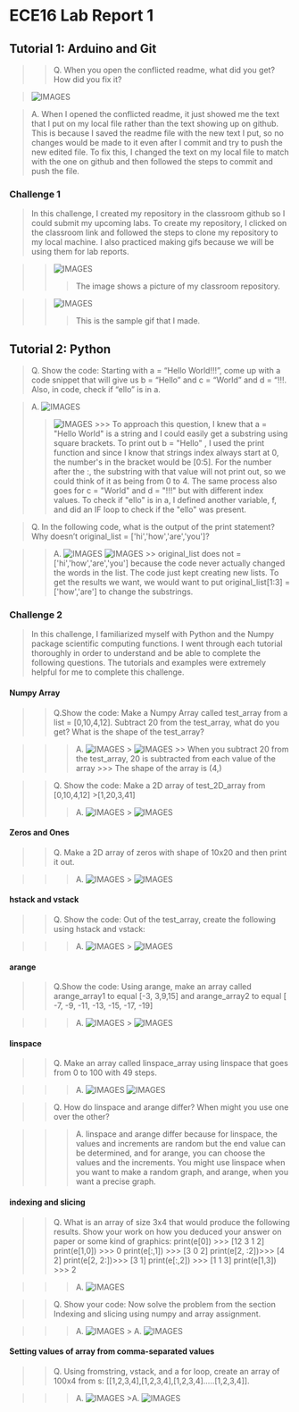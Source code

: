 # ECE16 Lab Report 1

## Tutorial 1: Arduino and Git

>>Q. When you open the conflicted readme, what did you get? How did you fix it?

> ![IMAGES](README.png)

>A. When I opened the conflicted readme, it just showed me the text that I put on my local file rather than the text showing up on github. This is because I saved the readme file with the new text I put, so no changes would be made to it even after I commit and try to push the new edited file. To fix this, I changed the text on my local file to match with the one on github and then followed the steps to commit and push the file. 

### Challenge 1
>In this challenge, I created my repository in the classroom github so I could submit my upcoming labs. To create my repository, I clicked on the classroom link and followed the steps to clone my repository to my local machine. I also practiced making gifs because we will be using them for lab reports.  


>> ![IMAGES](Repository.png)
>>> The image shows a picture of my classroom repository. 

>>![IMAGES](GIF.gif)
>>> This is the sample gif that I made. 

## Tutorial 2: Python

>Q. Show the code: Starting with a = “Hello World!!!”, come up with a code snippet that will give us b = “Hello” and c = “World” and 
d = “!!!. Also, in code, check if “ello” is in a. 

>A. ![IMAGES](HelloWorld.png)
  >> ![IMAGES](HelloWorldOutput.png)
    >>> To approach this question, I knew that a = "Hello World" is a string and I could easily get a substring using square brackets. To print out b = "Hello" , I used the print function and since I know that strings index always start at 0, the number's in the bracket would be [0:5]. For the number after the :, the substring with that value will not print out, so we could think of it as being from 0 to 4. The same process also goes for c = "World" and d = "!!!" but with different index values. To check if "ello" is in a, I defined another variable, f, and did an IF loop to check if the "ello" was present. 



>Q. In the following code, what is the output of the print statement? Why doesn’t original_list = ['hi','how','are','you']?

>>A. ![IMAGES](OriginalList.png)
   > ![IMAGES](OriginalListOutput.png)
    >> original_list does not = ['hi','how','are','you'] because the code never actually changed the words in the list. The code just kept creating new lists. To get the results we want, we would want to put original_list[1:3] = ['how','are'] to change the substrings. 
 

### Challenge 2
>In this challenge, I familiarized myself with Python and the Numpy package scientific computing functions. I went through each tutorial thoroughly in order to understand and be able to complete the following questions. The tutorials and examples were extremely helpful for me to complete this challenge. 

#### Numpy Array
>>Q.Show the code: Make a Numpy Array called test_array  from a list = [0,10,4,12]. Subtract 20 from the test_array, what do you get? What is the shape of the test_array?

>>>A.  ![IMAGES](NumpyArray1.png)
    > ![IMAGES](NumpyArray1Results.png)
    >> When you subtract 20 from the test_array, 20 is subtracted from each value of the array
    >>> The shape of the array is (4,)

>>Q. Show the code: Make a 2D array of test_2D_array from [0,10,4,12]
                                                         >[1,20,3,41]
>>>A. ![IMAGES](NumpyArray2.png)
      > ![IMAGES](NumpyArray2results.png)

#### Zeros and Ones

>>Q. Make a 2D array of zeros with shape of 10x20 and then print it out.

>>> A. ![IMAGES](Zeros:Ones.png)
    > ![IMAGES](Zeros:Onesresults.png)

#### hstack and vstack

>>Q. Show the code: Out of the test_array, create the following using hstack and vstack: 

>>> A. ![IMAGES](hstack:vstack.png)
    > ![IMAGES](hstack:vstackresult.png)

#### arange

>>Q.Show the code: Using arange, make an array called arange_array1 to equal [-3, 3,9,15] and arange_array2 to equal [ -7,  -9, -11, -13, -15, -17, -19]

>>> A. ![IMAGES](arange.png)
    > ![IMAGES](arangeresults.png)

#### linspace

>>Q. Make an array called linspace_array using linspace that goes from 0 to 100 with 49 steps. 

>>>A. ![IMAGES](linspace.png)
   > ![IMAGES](linspaceresults.png)

>>Q. How do linspace and arange differ? When might you use one over the other?

>>>A. linspace and arange differ because for linspace, the values and increments are random but the end value can be determined, and for arange, you can choose the values and the increments. You might use linspace when you want to make a random graph, and arange, when you want a precise graph. 

#### indexing and slicing

>>Q. What is an array of size 3x4 that would produce the following results. Show your work on how you deduced your answer on paper or some kind of graphics:
print(e[0])     >>> [12 3 1 2]
print(e[1,0])  >>> 0
print(e[:,1])   >>> [3 0 2]
print(e[2, :2])>>> [4 2]
print(e[2, 2:])>>> [3 1] 
print(e[:,2])  >>> [1 1 3]
print(e[1,3]) >>> 2

>>> A. ![IMAGES](indexing:slicinghand.JPG)

>>Q. Show your code: Now solve the problem from the section Indexing and slicing using numpy and array assignment.

>>> A. ![IMAGES](indexingandslicing.png)
    > A. ![IMAGES](indexingandslicingresults.png)

#### Setting values of array from comma-separated values

>>Q.  Using fromstring, vstack, and a for loop, create an array of 100x4 from s: [[1,2,3,4],[1,2,3,4],[1,2,3,4]…..[1,2,3,4]]. 

>>> A. ![IMAGES](SettingValuesfromComma.png)
    >A. ![IMAGES](SettingValuesFromCommaresults.png)










